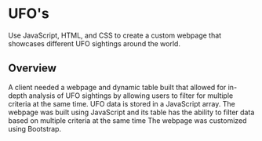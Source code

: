 # UFO's

Use JavaScript, HTML, and CSS to create a custom webpage that showcases different UFO sightings around the world.

## Overview
A client needed a webpage and dynamic table built that allowed for in-depth analysis of UFO sightings by allowing users to filter for multiple criteria at the same time. UFO data is stored in a JavaScript array. The webpage was built using JavaScript and its table has the ability to filter data based on multiple criteria at the same time The webpage was customized using Bootstrap.
